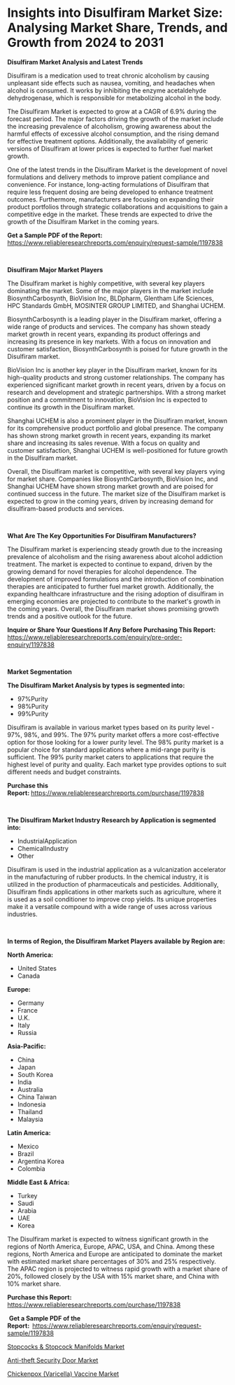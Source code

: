 <p><h1>Insights into Disulfiram Market Size: Analysing Market Share, Trends, and Growth from 2024 to 2031</h1></p><p><strong>Disulfiram Market Analysis and Latest Trends</strong></p>
<p><p>Disulfiram is a medication used to treat chronic alcoholism by causing unpleasant side effects such as nausea, vomiting, and headaches when alcohol is consumed. It works by inhibiting the enzyme acetaldehyde dehydrogenase, which is responsible for metabolizing alcohol in the body.</p><p>The Disulfiram Market is expected to grow at a CAGR of 6.9% during the forecast period. The major factors driving the growth of the market include the increasing prevalence of alcoholism, growing awareness about the harmful effects of excessive alcohol consumption, and the rising demand for effective treatment options. Additionally, the availability of generic versions of Disulfiram at lower prices is expected to further fuel market growth.</p><p>One of the latest trends in the Disulfiram Market is the development of novel formulations and delivery methods to improve patient compliance and convenience. For instance, long-acting formulations of Disulfiram that require less frequent dosing are being developed to enhance treatment outcomes. Furthermore, manufacturers are focusing on expanding their product portfolios through strategic collaborations and acquisitions to gain a competitive edge in the market. These trends are expected to drive the growth of the Disulfiram Market in the coming years.</p></p>
<p><strong>Get a Sample PDF of the Report:&nbsp;</strong> <a href="https://www.reliableresearchreports.com/enquiry/request-sample/1197838">https://www.reliableresearchreports.com/enquiry/request-sample/1197838</a></p>
<p>&nbsp;</p>
<p><strong>Disulfiram Major Market Players</strong></p>
<p><p>The Disulfiram market is highly competitive, with several key players dominating the market. Some of the major players in the market include BiosynthCarbosynth, BioVision Inc, BLDpharm, Glentham Life Sciences, HPC Standards GmbH, MOSINTER GROUP LIMITED, and Shanghai UCHEM.</p><p>BiosynthCarbosynth is a leading player in the Disulfiram market, offering a wide range of products and services. The company has shown steady market growth in recent years, expanding its product offerings and increasing its presence in key markets. With a focus on innovation and customer satisfaction, BiosynthCarbosynth is poised for future growth in the Disulfiram market.</p><p>BioVision Inc is another key player in the Disulfiram market, known for its high-quality products and strong customer relationships. The company has experienced significant market growth in recent years, driven by a focus on research and development and strategic partnerships. With a strong market position and a commitment to innovation, BioVision Inc is expected to continue its growth in the Disulfiram market.</p><p>Shanghai UCHEM is also a prominent player in the Disulfiram market, known for its comprehensive product portfolio and global presence. The company has shown strong market growth in recent years, expanding its market share and increasing its sales revenue. With a focus on quality and customer satisfaction, Shanghai UCHEM is well-positioned for future growth in the Disulfiram market.</p><p>Overall, the Disulfiram market is competitive, with several key players vying for market share. Companies like BiosynthCarbosynth, BioVision Inc, and Shanghai UCHEM have shown strong market growth and are poised for continued success in the future. The market size of the Disulfiram market is expected to grow in the coming years, driven by increasing demand for disulfiram-based products and services.</p></p>
<p>&nbsp;</p>
<p><strong>What Are The Key Opportunities For Disulfiram Manufacturers?</strong></p>
<p><p>The Disulfiram market is experiencing steady growth due to the increasing prevalence of alcoholism and the rising awareness about alcohol addiction treatment. The market is expected to continue to expand, driven by the growing demand for novel therapies for alcohol dependence. The development of improved formulations and the introduction of combination therapies are anticipated to further fuel market growth. Additionally, the expanding healthcare infrastructure and the rising adoption of disulfiram in emerging economies are projected to contribute to the market's growth in the coming years. Overall, the Disulfiram market shows promising growth trends and a positive outlook for the future.</p></p>
<p><strong>Inquire or Share Your Questions If Any Before Purchasing This Report:</strong> <a href="https://www.reliableresearchreports.com/enquiry/pre-order-enquiry/1197838">https://www.reliableresearchreports.com/enquiry/pre-order-enquiry/1197838</a></p>
<p>&nbsp;</p>
<p><strong>Market Segmentation</strong></p>
<p><strong>The Disulfiram Market Analysis by types is segmented into:</strong></p>
<p><ul><li>97%Purity</li><li>98%Purity</li><li>99%Purity</li></ul></p>
<p><p>Disulfiram is available in various market types based on its purity level - 97%, 98%, and 99%. The 97% purity market offers a more cost-effective option for those looking for a lower purity level. The 98% purity market is a popular choice for standard applications where a mid-range purity is sufficient. The 99% purity market caters to applications that require the highest level of purity and quality. Each market type provides options to suit different needs and budget constraints.</p></p>
<p><strong>Purchase this Report:&nbsp;</strong><a href="https://www.reliableresearchreports.com/purchase/1197838">https://www.reliableresearchreports.com/purchase/1197838</a></p>
<p>&nbsp;</p>
<p><strong>The Disulfiram Market Industry Research by Application is segmented into:</strong></p>
<p><ul><li>IndustrialApplication</li><li>ChemicalIndustry</li><li>Other</li></ul></p>
<p><p>Disulfiram is used in the industrial application as a vulcanization accelerator in the manufacturing of rubber products. In the chemical industry, it is utilized in the production of pharmaceuticals and pesticides. Additionally, Disulfiram finds applications in other markets such as agriculture, where it is used as a soil conditioner to improve crop yields. Its unique properties make it a versatile compound with a wide range of uses across various industries.</p></p>
<p>&nbsp;</p>
<p><strong>In terms of Region, the Disulfiram Market Players available by Region are:</strong></p>
<p>
    <p> <strong> North America: </strong>
        <ul>
            <li>United States</li>
            <li>Canada</li>
        </ul>
        </p> 
    <p> <strong> Europe: </strong>
        <ul>
            <li>Germany</li>
            <li>France</li>
            <li>U.K.</li>
            <li>Italy</li>
            <li>Russia</li>
        </ul>
        </p> 
    <p> <strong> Asia-Pacific: </strong>
        <ul>
            <li>China</li>
            <li>Japan</li>
            <li>South Korea</li>
            <li>India</li>
            <li>Australia</li>
            <li>China Taiwan</li>
            <li>Indonesia</li>
            <li>Thailand</li>
            <li>Malaysia</li>
        </ul>
        </p> 
    <p> <strong> Latin America: </strong>
        <ul>
            <li>Mexico</li>
            <li>Brazil</li>
            <li>Argentina Korea</li>
            <li>Colombia</li>
        </ul>
        </p> 
    <p> <strong> Middle East & Africa: </strong>
        <ul>
            <li>Turkey</li>
            <li>Saudi</li>
            <li>Arabia</li>
            <li>UAE</li>
            <li>Korea</li>
        </ul>
    </p>
    </p>
<p><p>The Disulfiram market is expected to witness significant growth in the regions of North America, Europe, APAC, USA, and China. Among these regions, North America and Europe are anticipated to dominate the market with estimated market share percentages of 30% and 25% respectively. The APAC region is projected to witness rapid growth with a market share of 20%, followed closely by the USA with 15% market share, and China with 10% market share.</p></p>
<p><strong>Purchase this Report: </strong><a href="https://www.reliableresearchreports.com/purchase/1197838">https://www.reliableresearchreports.com/purchase/1197838</a></p>
<p>&nbsp;<strong>Get a Sample PDF of the Report:&nbsp;&nbsp;</strong><a href="https://www.reliableresearchreports.com/enquiry/request-sample/1197838">https://www.reliableresearchreports.com/enquiry/request-sample/1197838</a></p>
<p><strong></strong></p>
<p><p><a href="https://view.publitas.com/reportprime-1/stopcocks-stopcock-manifolds-market-size-market-share-and-global-market-analysis-report-2023-2030/">Stopcocks & Stopcock Manifolds Market</a></p><p><a href="https://view.publitas.com/reportprime-1/anti-theft-security-door-market-size-market-trends-and-growth-outlook-forecasted-for-period-from-2023-to-2030/">Anti-theft Security Door Market</a></p><p><a href="https://view.publitas.com/reportprime-1/insights-into-chickenpox-varicella-vaccine-market-size-analysing-market-share-trends-and-growth-from-2023-to-2030/">Chickenpox (Varicella) Vaccine Market</a></p></p>